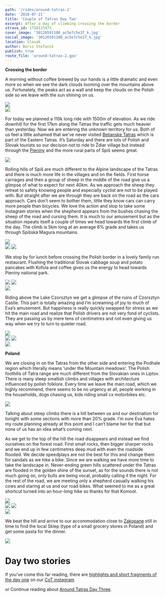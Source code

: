 ```yaml
---
path: '/rides/around-tatras-2'
date: '2018-07-21'
title: 'Couple of Tatras Day Two'
excerpt: After a day of climbing crossing the border
strava_id: 1718133473
cover_image: '30126591108_ac5e7c5e37_k.jpg'
social_image: '30126591108_ac5e7c5e37_k.jpg'
location: Slovak
author: Boris Stefanik
publish: true
route_file: 'around-tatras-2.gpx'
---
```


**Crossing the border**

A morning without coffee brewed by our hands is a little dramatic and even more so when we see the dark clouds looming over the mountains above us. Fortunately, the peaks act as a wall and keep the clouds on the Polish side so we leave with the sun shining on us. 

<div>
<image-zoom caption="bad and expensive coffee, but you gotta do what you gotta do"><img src='2018-07-21 10.16.00-1.jpg'/></image-zoom>
</div>
<div>
<image-zoom caption="Novy Smokovec Grand Hotel"><img src='2018-07-21 10.19.06-2.jpg'/></image-zoom>
</div>

For today we planned a 110k long ride with 1500m of elevation. As we ride downhill for the first 17km along the Tatras the traffic gets much heavier than yesterday. Now we are entering the unknown territory for us. Both of us feel a little ashamed that we've never visited <a href="https://en.wikipedia.org/wiki/Belianske_Tatras">Belianske Tatras</a> which is part of the Eastern Tatras. It’s Saturday and there are lots of Polish and Slovak tourists so our decision not to ride to <marker-link lat='49.270943' lng='20.273119' label='A' zoom='16'>Ždiar</marker-link> village but instead through the <a href="https://en.wikipedia.org/wiki/Pieniny">Pieniny</a> and the more rural parts of Spiš seems great. 

<div>
<image-zoom caption="baa"><img src='DSC04471.jpg'/></image-zoom>
</div>

Rolling hills of Spiš are much different to the Alpine landscape of the Tatras and there is much more life in the villages and on the fields. First horse carriages and then a group of sheep in the middle of the road give us a glimpse of what to expect for next 40km. As we approach the sheep they retreat to safety knowing people and especially cyclist are not to be played with. But straight after we are through they are back on the road as the cars approach. Cars don’t seem to bother them, little they know cars can carry more people than bicycles. We love the action and stop to take some Instagram stories when the shepherd appears from the bushes chasing the sheep of the road and cursing them. It is much to our amusement but as the situation repeats itself a couple of times we head towards the first climb of the day. The climb is 5km long at an average 6% grade and takes us through Spišská Magura mountains. 

<div>
<image-zoom><img src='DSC04533.jpg'/></image-zoom>
</div>
<div class='c-photo-cluster'>
<div class='flex'>
<image-zoom><img src='DSC04572.jpg'/></image-zoom>
<image-zoom><img src='DSC04585.jpg'/></image-zoom>
</div>
</div>

We stop by for lunch before crossing the Polish border in a lovely family run restaurant. Flushing the traditional Slovak cabbage soup and potato pancakes with Kofola and coffee gives us the energy to head towards Pieniny national park. 

<div class='c-photo-cluster'>
<div class='flex'>
<image-zoom><img src='2018-07-21 13.31.00.jpg'/></image-zoom>
<image-zoom><img src='2018-07-21 14.03.43.jpg'/></image-zoom>
</div>
</div>
<div>
<image-zoom><img src='DSC04620.jpg'/></image-zoom>
</div>

Riding above the <marker-link lat='49.443736' lng='20.267297' label='B' zoom='12'>Lake Czorsztyn</marker-link> we get a glimpse of the ruins of Czorsztyn Castle. This part is totally amazing and I’m screaming of joy to much of Eva’s amusement. But happiness is really quickly swapped for stress as we hit the main road and realize that Polish drivers are not very fond of cyclists. They are passing us by mere tens of centimetres and not even giving us way when we try to turn to quieter road. 

<div>
<image-zoom><img src='DSC04614.jpg'/></image-zoom>
</div>
<div class='c-photo-cluster'>
<div class='flex'>
<image-zoom><img src='DSC04602.jpg'/></image-zoom>
<image-zoom><img src='DSC04625.jpg'/></image-zoom>
</div>
</div>
<div>
<image-zoom><img src='DSC04628.jpg'/></image-zoom>
</div>

**Poland**

We are closing in on the Tatras from the other side and entering the Podhale region which literally means ‘under the Mountain meadows’. The Polish foothills of Tatra range are much different from the Slovakian ones in Liptov. There is many steep smallish climbs and villages with architecture influenced by polish folklore. Every time we leave the main road, which we highly recommend, there seems to be no urgency at all, people working in the households, dogs chasing us, kids riding small cx motorbikes etc. 

<div>
<image-zoom><img src='DSC04634.jpg'/></image-zoom>
</div>

Talking about steep climbs there is a hill between us and our destination for tonight with some sections with more than 20% grade. I’m sure Eva hates my route planning already at this point and I can’t blame her for that but none of us has an idea what’s coming next. 

As we get to the top of the hill the road disappears and instead we find ourselves on the forest road. First small rocks, then bigger sharper rocks and we end up in few centimetres deep mud with even the roadside flooded. We decide speedplays are not the best for this and change them for sandals as we hike a bike. Since we are walking we have more time to take the landscape in. Never-ending green hills scattered under the Tatras are flooded in the golden shine of the sunset, as for the sounds there is not much going on, only bulls are being vocal, probably calling it the night. For the rest of the road, we are meeting only a shepherd casually walking his cows and staring at us and our road bikes. What seemed to me as a great shortcut turned into an hour-long hike so thanks for that Komoot. 

<div>
<image-zoom><img src='DSC04647.jpg'/></image-zoom>
</div>
<div class='c-photo-cluster'>
<div class='flex'>
<image-zoom><img src='DSC04651.jpg'/></image-zoom>
<image-zoom><img src='DSC04652.jpg'/></image-zoom>
</div>
</div>
<div>
<image-zoom><img src='DSC04654.jpg'/></image-zoom>
</div>

We beat the hill and arrive to our accommodation close to <a href="https://en.wikipedia.org/wiki/Zakopane">Zakopane</a> still in time to find the local Sklep (type of a small grocery stores in Poland) and get some pasta for the dinner. 

<div>
<image-zoom><img src='28717596687_2a5db1a7c2_k.jpg'/></image-zoom>
</div>

# Day two stories

If you've come this far reading, there are <a href="https://www.instagram.com/stories/highlights/17947480132118082/">highlights and short fragments of the day one</a> on our <a href="https://www.instagram.com/coupleoftitans/">CoT instagram</a>

or Continue reading about <a href="/rides/around-tatras-3">Around Tatras Day Three</a>.